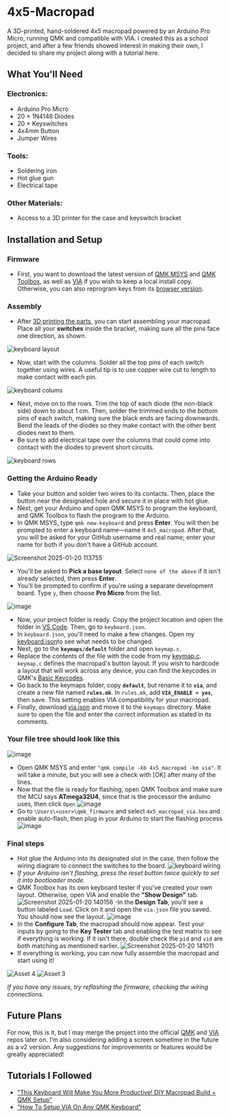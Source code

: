 # 4x5-Macropad

A 3D-printed, hand-soldered 4x5 macropad powered by an Arduino Pro Micro, running QMK and compatible with VIA. I created this as a school project, and after a few friends showed interest in making their own, I decided to share my project along with a tutorial here.

## What You'll Need
### Electronics:
- Arduino Pro Micro
- 20 × 1N4148 Diodes
- 20 × Keyswitches
- 4x4mm Button 
- Jumper Wires
### Tools:
- Soldering iron
- Hot glue gun
- Electrical tape
### Other Materials:
- Access to a 3D printer for the case and keyswitch bracket

## Installation and Setup
### Firmware
- First, you want to download the latest version of [QMK MSYS](https://msys.qmk.fm/) and [QMK Toolbox](https://qmk.fm/toolbox), as well as [VIA](https://github.com/cebby2420/via-desktop) if you wish to keep a local install copy. Otherwise, you can also reprogram keys from its [browser version](https://usevia.app/).

### Assembly
- After [3D printing the parts](https://www.printables.com/model/1152899-4x5-macropad), you can start assembling your macropad. Place all your **switches** inside the bracket, making sure all the pins face one direction, as shown.

![keyboard layout](https://github.com/user-attachments/assets/e7cc85ac-eefe-43d9-b3ad-035709b7a15e)

- Now, start with the columns. Solder all the top pins of each switch together using wires. A useful tip is to use copper wire cut to length to make contact with each pin.

![keyboard colums](https://github.com/user-attachments/assets/fb39b13b-8762-46b5-b09b-434b9ebd21e4)

- Next, move on to the rows. Trim the top of each diode (the non-black side) down to about 1 cm. Then, solder the trimmed ends to the bottom pins of each switch, making sure the black ends are facing downwards. Bend the leads of the diodes so they make contact with the other bent diodes next to them.
- Be sure to add electrical tape over the columns that could come into contact with the diodes to prevent short circuits.

![keyboard rows](https://github.com/user-attachments/assets/b33c0ff6-2c44-443f-86c7-9e3897143f42)
### Getting the Arduino Ready
- Take your button and solder two wires to its contacts. Then, place the button near the designated hole and secure it in place with hot glue.
- Next, get your Arduino and open QMK MSYS to program the keyboard, and QMK Toolbox to flash the program to the Arduino.
- In QMK MSYS, type `qmk new-keyboard` and press **Enter**. You will then be prompted to enter a keyboard name—name it `4x5_macropad`. After that, you will be asked for your GitHub username and real name; enter your name for both if you don't have a GitHub account.

![Screenshot 2025-01-20 113755](https://github.com/user-attachments/assets/d2f1faba-535d-4136-83e5-e0f4fc798c28)

- You'll be asked to **Pick a base layout**. Select `none of the above` if it isn't already selected, then press **Enter**.
- You’ll be prompted to confirm if you're using a separate development board. Type `y`, then choose **Pro Micro** from the list.

![image](https://github.com/user-attachments/assets/7ecc42e7-464c-45dc-a498-87ee5e34c4b2)

- Now, your project folder is ready. Copy the project location and open the folder in [VS Code](https://code.visualstudio.com/download). Then, go to `keyboard.json`.
- In `keyboard.json`, you'll need to make a few changes. Open my [keyboard.json](https://github.com/Farzy820/4x5-macropad/edit/main/keyboard.json)to see what needs to be changed.
- Next, go to the **`keymaps/default`** folder and open `keymap.c`.
- Replace the contents of the file with the code from my [keymap.c](https://github.com/Farzy820/4x5-macropad/blob/main/keymap.c). `keymap.c` defines the macropad's button layout. If you wish to hardcode a layout that will work across any device, you can find the keycodes in QMK's [Basic Keycodes](https://docs.qmk.fm/keycodes_basic).
- Go back to the keymaps folder, copy **`default`**, but rename it to **`via`**, and create a new file named **`rules.mk`**. In `rules.mk`, add **`VIA_ENABLE = yes`**, then save. This setting enables VIA compatibility for your macropad.
- Finally, download [via.json](https://github.com/Farzy820/4x5-macropad/blob/main/via.json) and move it to the `keymaps` directory. Make sure to open the file and enter the correct information as stated in its comments.
  
### Your file tree should look like this 
![image](https://github.com/user-attachments/assets/fee2fcc7-3b22-47f9-811a-0a799996cb11)

- Open QMK MSYS and enter `"qmk compile -kb 4x5_macropad -km via"`. It will take a minute, but you will see a check with [OK] after many of the lines.
- Now that the file is ready for flashing, open QMK Toolbox and make sure the MCU says **ATmega32U4**, since that is the processor the arduino uses, then click `Open`
![image](https://github.com/user-attachments/assets/1e93059c-ac9e-44e7-a64a-bba98f4971f3)
- Go to `\Users\<user>\qmk_firmware` and select `4x5_macropad_via.hex` and enable auto-flash, then plug in your Arduino to start the flashing process
![image](https://github.com/user-attachments/assets/99d6ed39-7072-491f-9ef4-35b6953a5404)

### Final steps 
- Hot glue the Arduino into its designated slot in the case, then follow the wiring diagram to connect the switches to the board. 
![keyboard wiring](https://github.com/user-attachments/assets/b50724c1-79b9-4230-a455-d92dda9ec6e9)
- *If your Arduino isn't flashing, press the reset button twice quickly to set it into bootloader mode.*
- QMK Toolbox has its own keyboard tester if you've created your own layout. Otherwise, open VIA and enable the **"Show Design"** tab. 
![Screenshot 2025-01-20 140156](https://github.com/user-attachments/assets/9fa39cf3-5a84-43e3-b18a-b1dd58fd3580)
-In the **Design Tab**, you'll see a button labeled `Load`. Click on it and open the `via.json` file you saved. You should now see the layout. 
![image](https://github.com/user-attachments/assets/8d19898b-eab1-4526-a894-6cd7522b4fc5)
- In the **Configure Tab**, the macropad should now appear. Test your inputs by going to the **Key Tester** tab and enabling the test matrix to see if everything is working. If it isn't there, double check the `pid` and `vid` are both matching as mentioned earlier.
![Screenshot 2025-01-20 141011](https://github.com/user-attachments/assets/f875b23a-3b51-4212-b67f-220610705f33)
- If everything is working, you can now fully assemble the macropad and start using it!

![Asset 4](https://github.com/user-attachments/assets/d8e630b6-f97b-4474-8010-850965ad522b)
![Asset 3](https://github.com/user-attachments/assets/309e5ebb-c66d-4165-8a42-a89d3560ab2a)

*If you have any issues, try reflashing the firmware, checking the wiring connections.*

## Future Plans
For now, this is it, but I may merge the project into the official [QMK](https://github.com/qmk/qmk_firmware/tree/master/keyboards) and [VIA](https://github.com/the-via/keyboards) repos later on. I’m also considering adding a screen sometime in the future as a v2 version. Any suggestions for improvements or features would be greatly appreciated!


## Tutorials I Followed
- ["This Keyboard Will Make You More Productive! DIY Macropad Build + QMK Setup"](https://www.youtube.com/watch?v=BcXycScePHM)
- ["How To Setup VIA On Any QMK Keyboard"](https://www.youtube.com/watch?v=7d5yzBOup9U)
